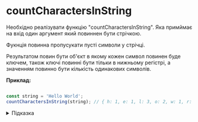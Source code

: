 # countCharactersInString

Необхідно реалізувати функцію "countCharactersInString". 
Яка примймає на вхід один аргумент який повиннен бути стрічкою.

Фукнція повинна пропусукати пусті символи у стрічці.

Результатом повин бути об'єкт в якому кожен символ повинен буде ключем, також ключі повинні бути тільки в нижньому регістрі,
а значенням повинно бути кількість одинакових символів.



**Приклад:**

```js

const string = 'Hello World';
countCharactersInString(string); // { h: 1, e: 1, l: 3, o: 2, w: 1, r: 1, d: 1 }

```

<details>
  <summary>Підказка</summary>

  Для перевірки чи в об'єкті вже є ключ можна скористатись оператором `in`
  * MDN: [in operator](https://developer.mozilla.org/en-US/docs/Web/JavaScript/Reference/Operators/in)


  ---
  Зверніть увагу на методи:
  * MDN: [Array.prototype.reduce()](https://developer.mozilla.org/en-US/docs/Web/JavaScript/Reference/Global_Objects/Array/reduce)
  * MDN: [String.prototype.replace()](https://developer.mozilla.org/en-US/docs/Web/JavaScript/Reference/Global_Objects/String/replace)
  * MDN: [String.prototype.toLowerCase()](https://developer.mozilla.org/en-US/docs/Web/JavaScript/Reference/Global_Objects/String/toLowerCase)
  * MDN: [String.prototype.split()](https://developer.mozilla.org/en-US/docs/Web/JavaScript/Reference/Global_Objects/String/split)

</details>

